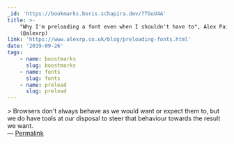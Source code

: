 ```yaml
---
_id: 'https://bookmarks.boris.schapira.dev/?TGuU4A'
title: >-
    "Why I'm preloading a font even when I shouldn't have to", Alex Painter
    (@alexrp)
link: 'https://www.alexrp.co.uk/blog/preloading-fonts.html'
date: '2019-09-26'
tags:
    - name: boostmarks
      slug: boostmarks
    - name: fonts
      slug: fonts
    - name: preload
      slug: preload
---
```


&gt; Browsers don't always behave as we would want or expect them to, but we do
have tools at our disposal to steer that behaviour towards the result we want.
<br>&#8212;
<a href="https://bookmarks.boris.schapira.dev/?TGuU4A" title="Permalink">Permalink</a>
